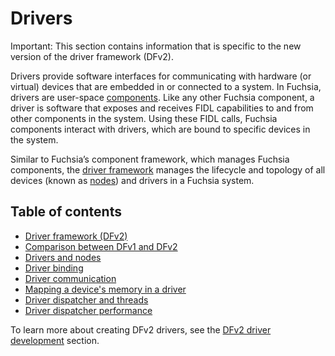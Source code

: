 # Drivers

Important: This section contains information that is specific to the new
version of the driver framework (DFv2).

Drivers provide software interfaces for communicating with hardware (or virtual)
devices that are embedded in or connected to a system. In Fuchsia, drivers are
user-space [components][components]. Like any other Fuchsia component, a driver
is software that exposes and receives FIDL capabilities to and from other
components in the system. Using these FIDL calls, Fuchsia components interact
with drivers, which are bound to specific devices in the system.

Similar to Fuchsia’s component framework, which manages Fuchsia components, the
[driver framework][driver-framework] manages the lifecycle and topology of
all devices (known as [nodes][nodes]) and drivers in a Fuchsia system.

## Table of contents

*  [Driver framework (DFv2)][driver-framework]
*  [Comparison between DFv1 and DFv2][dfv1-and-dfv2]
*  [Drivers and nodes][nodes]
*  [Driver binding][driver-binding]
*  [Driver communication][driver-communication]
*  [Mapping a device's memory in a driver][mapping-memory]
*  [Driver dispatcher and threads][driver-dispatcher]
*  [Driver dispatcher performance][driver-dispatcher-performance]

To learn more about creating DFv2 drivers, see the
[DFv2 driver development][dfv2-overview] section.
<!-- Reference links -->

[components]: /docs/concepts/components/v2/README.md
[driver-framework]: driver_framework.md
[dfv1-and-dfv2]: comparison_between_dfv1_and_dfv2.md
[nodes]: drivers_and_nodes.md
[driver-binding]: driver_binding.md
[driver-communication]: driver_communication.md
[mapping-memory]: mapping-a-devices-memory-in-a-driver.md
[driver-dispatcher]: driver-dispatcher-and-threads.md
[driver-dispatcher-performance]: driver-dispatcher-performance.md
[dfv2-overview]: /docs/development/drivers/dfv2-overview.md
